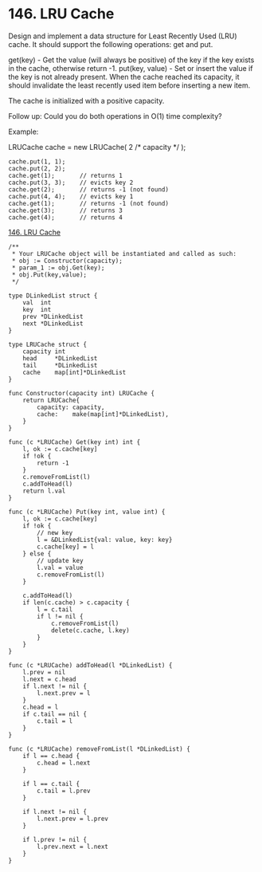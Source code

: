 # 146. LRU Cache

Design and implement a data structure for Least Recently Used (LRU) cache. It should support the following operations: get and put.

get(key) - Get the value (will always be positive) of the key if the key exists in the cache, otherwise return -1.
put(key, value) - Set or insert the value if the key is not already present. When the cache reached its capacity, it should invalidate the least recently used item before inserting a new item.

The cache is initialized with a positive capacity.

Follow up:
Could you do both operations in O(1) time complexity?

Example:

LRUCache cache = new LRUCache( 2 \/\* capacity \*\/ );

```golang
cache.put(1, 1);
cache.put(2, 2);
cache.get(1);       // returns 1
cache.put(3, 3);    // evicts key 2
cache.get(2);       // returns -1 (not found)
cache.put(4, 4);    // evicts key 1
cache.get(1);       // returns -1 (not found)
cache.get(3);       // returns 3
cache.get(4);       // returns 4
```

[146. LRU Cache](https://leetcode.com/problems/lru-cache/)

```golang
/**
 * Your LRUCache object will be instantiated and called as such:
 * obj := Constructor(capacity);
 * param_1 := obj.Get(key);
 * obj.Put(key,value);
 */
 
type DLinkedList struct {
	val  int
	key  int
	prev *DLinkedList
	next *DLinkedList
}

type LRUCache struct {
	capacity int
	head     *DLinkedList
	tail     *DLinkedList
	cache    map[int]*DLinkedList
}

func Constructor(capacity int) LRUCache {
	return LRUCache{
		capacity: capacity,
		cache:    make(map[int]*DLinkedList),
	}
}

func (c *LRUCache) Get(key int) int {
	l, ok := c.cache[key]
	if !ok {
		return -1
	}
	c.removeFromList(l)
	c.addToHead(l)
	return l.val
}

func (c *LRUCache) Put(key int, value int) {
	l, ok := c.cache[key]
	if !ok {
        // new key
		l = &DLinkedList{val: value, key: key}
		c.cache[key] = l
	} else {
        // update key
		l.val = value
		c.removeFromList(l)
	}

	c.addToHead(l)
	if len(c.cache) > c.capacity {
		l = c.tail
		if l != nil {
			c.removeFromList(l)
			delete(c.cache, l.key)
		}
	}
}

func (c *LRUCache) addToHead(l *DLinkedList) {
	l.prev = nil
	l.next = c.head
	if l.next != nil {
		l.next.prev = l
	}
	c.head = l
	if c.tail == nil {
		c.tail = l
	}
}

func (c *LRUCache) removeFromList(l *DLinkedList) {
	if l == c.head {
		c.head = l.next
	}

	if l == c.tail {
		c.tail = l.prev
	}

	if l.next != nil {
		l.next.prev = l.prev
	}

	if l.prev != nil {
		l.prev.next = l.next
	}
}
```
